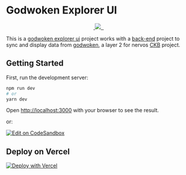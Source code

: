 # Godwoken Explorer UI

<p align="center">
  <a aria-label="Website" href="https://agera.vercel.app">
    <img alt="" src="https://img.shields.io/badge/website-agera?style=for-the-badge&labelColor=000000&url=agera.vercel.app">
  </a>
  <a aria-label="Vercel logo" href="https://vercel.com">
    <img src="https://img.shields.io/badge/SUPPORTED%20BY%20Vercel-000000.svg?style=for-the-badge&logo=Vercel&labelColor=000">
  </a>
  <a aria-label="NPM version" href="https://www.npmjs.com/package/next">
    <img alt="" src="https://img.shields.io/npm/v/next.svg?style=for-the-badge&labelColor=000000">
  </a>
  <a aria-label="License" href="https://github.com/vercel/next.js/blob/canary/license.md">
    <img alt="" src="https://img.shields.io/npm/l/next.svg?style=for-the-badge&labelColor=000000">
  </a>
</p>

This is a [godwoken explorer ui](https://github.com/nervina-labs/godwoken-explorer-ui) project works with a [back-end](https://github.com/nervina-labs/godwoken_explorer) project to sync and display data from [godwoken](https://github.com/nervosnetwork/godwoken/), a layer 2 for nervos [CKB](https://github.com/nervosnetwork/ckb/) project.

## Getting Started

First, run the development server:

```bash
npm run dev
# or
yarn dev
```

Open [http://localhost:3000](http://localhost:3000) with your browser to see the result.

or:

[![Edit on CodeSandbox](https://codesandbox.io/static/img/play-codesandbox.svg)](https://codesandbox.io/s/github/nervina-labs/godwoken-explorer-ui/)

## Deploy on Vercel

[![Deploy with Vercel](https://vercel.com/button)](https://vercel.com/new/git/external?repository-url=https://github.com/nervina-labs/godwoken-explorer-ui&project-name=Godwoken-Explorer&repository-name=godwoken-explorer-ui)
